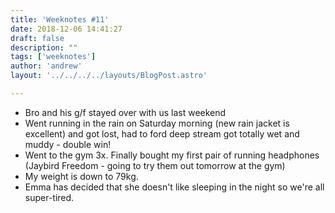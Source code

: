 ```yaml
---
title: 'Weeknotes #11'
date: 2018-12-06 14:41:27
draft: false
description: ""
tags: ['weeknotes']
author: 'andrew'
layout: '../../../../layouts/BlogPost.astro'

---
```

*   Bro and his g/f stayed over with us last weekend
*   Went running in the rain on Saturday morning (new rain jacket is excellent) and got lost, had to ford deep stream got totally wet and muddy - double win!
*   Went to the gym 3x. Finally bought my first pair of running headphones (Jaybird Freedom - going to try them out tomorrow at the gym)
*   My weight is down to 79kg.
*   Emma has decided that she doesn't like sleeping in the night so we're all super-tired.
